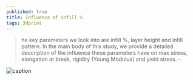 ```yaml
---
published: true
title: Influence of infill %
tags: 3dprint
---
```

> he key parameters we look into are infill %, layer height and infill pattern. In the main body of this study, we provide a detailed description of the influence these parameters have on max stress, elongation at break, rigidity (Young Modulus) and yield stress. - [](https://www.3dprinteros.com/what-is-the-influence-of-infill-layer-height-and-infill-pattern-on-my-3d-prints/)

![caption](http://my3dmatter.com/wp-content/uploads/2015/03/settingschoice-1024x800.png) <!-- .element height="50%" width="50% ustify-content="left" -->